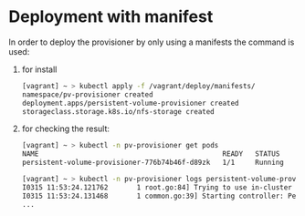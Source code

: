 # Deployment with manifest
In order to deploy the provisioner by only using a manifests the command is used:
1. for install
    ```bash
    [vagrant] ~ > kubectl apply -f /vagrant/deploy/manifests/
    namespace/pv-provisioner created
    deployment.apps/persistent-volume-provisioner created
    storageclass.storage.k8s.io/nfs-storage created
    ```
2. for checking the result:

    ```bash
    [vagrant] ~ > kubectl -n pv-provisioner get pods
    NAME                                             READY   STATUS    RESTARTS   AGE
    persistent-volume-provisioner-776b74b46f-d89zk   1/1     Running   0          2m22s

    [vagrant] ~ > kubectl -n pv-provisioner logs persistent-volume-provisioner-776b74b46f-d89zk -f
    I0315 11:53:24.121762       1 root.go:84] Trying to use in-cluster config
    I0315 11:53:24.131468       1 common.go:39] Starting controller: PersistentVolume
    ...
    ```

